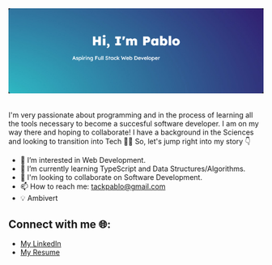 <div id="header" align="center">
  <img src="https://github.com/tackpablo/tackpablo/blob/main/assets/header.png" />
</div>

<div id="header" align="center">
  <img src="https://komarev.com/ghpvc/?username=tackpablo&style=flat-square&color=blue" alt=""/>
</div>


I'm very passionate about programming and in the process of learning all the tools necessary to become a succesful software developer. I am on my way there and hoping to collaborate! I have a background in the Sciences and looking to transition into Tech :raised_hands::raised_hands: So, let's jump right into my story 👇

- 👀 I’m interested in Web Development.
- 🌱 I’m currently learning TypeScript and Data Structures/Algorithms.
- 👭 I'm looking to collaborate on Software Development.
- 📫 How to reach me: tackpablo@gmail.com
- :bulb: Ambivert

## Connect with me :globe_with_meridians::

- <a href="https://www.linkedin.com/in/pablotack/">
    My LinkedIn
  </a>
- <a href="https://www.canva.com/design/DAGVJAN6EsA/jOWkEs0Mc3jQ4V9UuxE2Pw/view?utm_content=DAGVJAN6EsA&utm_campaign=designshare&utm_medium=link&utm_source=editor">
    My Resume
  </a>

